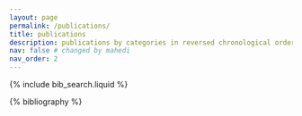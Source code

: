 ```yaml
---
layout: page
permalink: /publications/
title: publications
description: publications by categories in reversed chronological order. generated by jekyll-scholar.
nav: false # changed by mahedi
nav_order: 2
---
```


<!-- _pages/publications.md -->

<!-- Bibsearch Feature -->

{% include bib_search.liquid %}

<div class="publications">

{% bibliography %}

</div>
